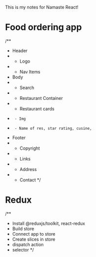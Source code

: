 This is my notes for Namaste React!

# Food ordering app
/**
 * Header
 *  - Logo
 *  - Nav Items
 * Body
 *  - Search
 *  - Restaurant Container
 *    - Restaurant cards
 *      - Img
 *      - Name of res, star rating, cusine,
 * Footer
 *  - Copyright
 *  - Links
 *  - Address
 *  - Contact
 */

 # Redux
 /**
  * Install @reduxjs/toolkit, react-redux
  * Build store
  * Connect app to store
  * Create slices in store
  * dispatch action
  * selector
 */